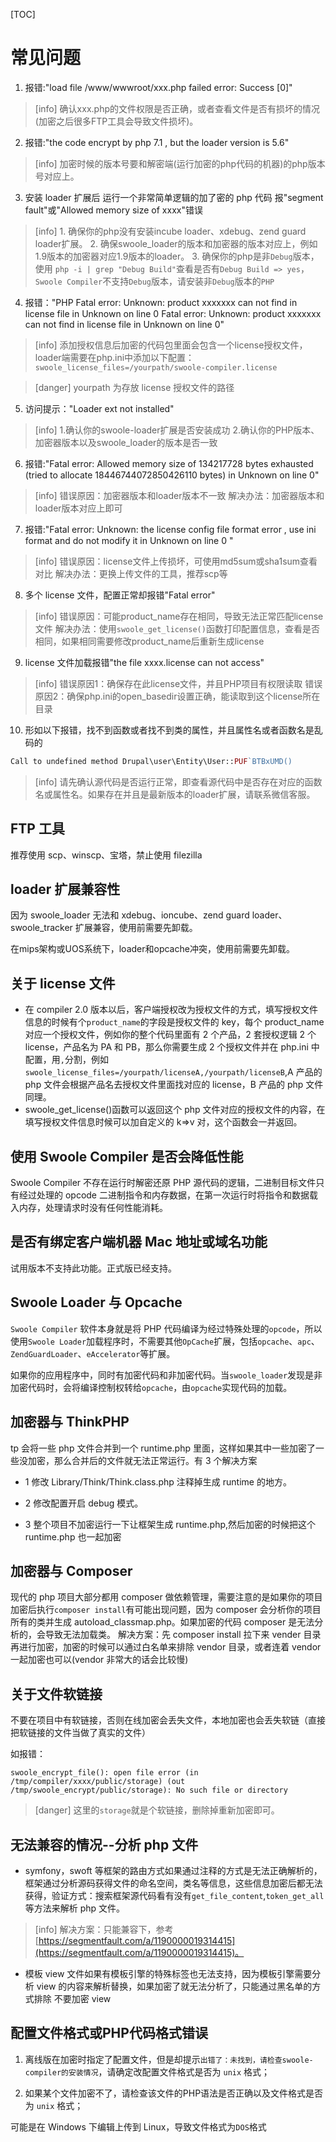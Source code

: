 [TOC]

# 常见问题

1. 报错:"load file /www/wwwroot/xxx.php failed error: Success [0]"

>[info] 确认xxx.php的文件权限是否正确，或者查看文件是否有损坏的情况(加密之后很多FTP工具会导致文件损坏)。

2. 报错:"the code encrypt by php 7.1 , but the loader version is 5.6"

>[info] 加密时候的版本号要和解密端(运行加密的php代码的机器)的php版本号对应上。

3. 安装 loader 扩展后 运行一个非常简单逻辑的加了密的 php 代码 报"segment fault"或"Allowed memory size of xxxx"错误

>[info] 1. 确保你的php没有安装incube loader、xdebug、zend guard loader扩展。
> 2. 确保swoole_loader的版本和加密器的版本对应上，例如1.9版本的加密器对应1.9版本的loader。
> 3. 确保你的php是非`Debug`版本，使用 `php -i | grep "Debug Build"`查看是否有`Debug Build => yes`，`Swoole Compiler`不支持`Debug`版本，请安装非`Debug`版本的`PHP`

4. 报错："PHP Fatal error: Unknown: product xxxxxxx can not find in license file in Unknown on line 0
Fatal error: Unknown: product xxxxxxx can not find in license file in Unknown on line 0"

>[info] 添加授权信息后加密的代码包里面会包含一个license授权文件，loader端需要在php.ini中添加以下配置：
`swoole_license_files=/yourpath/swoole-compiler.license`

>[danger] yourpath 为存放 license 授权文件的路径

5. 访问提示："Loader ext not installed"

>[info] 1.确认你的swoole-loader扩展是否安装成功
> 2.确认你的PHP版本、加密器版本以及swoole_loader的版本是否一致

6. 报错:"Fatal error: Allowed memory size of 134217728 bytes exhausted (tried to allocate 18446744072850426110 bytes) in Unknown on line 0"

>[info] 错误原因：加密器版本和loader版本不一致
解决办法：加密器版本和loader版本对应上即可

7. 报错:"Fatal error: Unknown: the license config file format error , use ini format and do not modify it in Unknown on line 0 "

>[info]  错误原因：license文件上传损坏，可使用md5sum或sha1sum查看对比
解决办法：更换上传文件的工具，推荐scp等

8. 多个 license 文件，配置正常却报错"Fatal error"

>[info] 错误原因：可能product_name存在相同，导致无法正常匹配license文件
解决办法：使用`swoole_get_license()`函数打印配置信息，查看是否相同，如果相同需要修改product_name后重新生成license

9. license 文件加载报错"the file xxxx.license can not access"

>[info] 错误原因1：确保存在此license文件，并且PHP项目有权限读取
错误原因2：确保php.ini的open_basedir设置正确，能读取到这个license所在目录

10. 形如以下报错，找不到函数或者找不到类的属性，并且属性名或者函数名是乱码的

```php
Call to undefined method Drupal\user\Entity\User::PUF`BTBxUMD()
```
>[info] 请先确认源代码是否运行正常，即查看源代码中是否存在对应的函数名或属性名。如果存在并且是最新版本的loader扩展，请联系微信客服。

## FTP 工具

推荐使用 scp、winscp、宝塔，禁止使用 filezilla

## loader 扩展兼容性

因为 swoole_loader 无法和 xdebug、ioncube、zend guard loader、swoole_tracker 扩展兼容，使用前需要先卸载。

在mips架构或UOS系统下，loader和opcache冲突，使用前需要先卸载。

## 关于 license 文件

- 在 compiler 2.0 版本以后，客户端授权改为授权文件的方式，填写授权文件信息的时候有个`product_name`的字段是授权文件的 key，每个 product_name 对应一个授权文件，例如你的整个代码里面有 2 个产品，2 套授权逻辑 2 个 license，产品名为 PA 和 PB，那么你需要生成 2 个授权文件并在 php.ini 中配置，用`,`分割，例如`swoole_license_files=/yourpath/licenseA,/yourpath/licenseB`,A 产品的 php 文件会根据产品名去授权文件里面找对应的 license，B 产品的 php 文件同理。
- swoole_get_license()函数可以返回这个 php 文件对应的授权文件的内容，在填写授权文件信息时候可以加自定义的 k=>v 对，这个函数会一并返回。

## 使用 Swoole Compiler 是否会降低性能

Swoole Compiler 不存在运行时解密还原 PHP 源代码的逻辑，二进制目标文件只有经过处理的 opcode 二进制指令和内存数据，在第一次运行时将指令和数据载入内存，处理请求时没有任何性能消耗。

## 是否有绑定客户端机器 Mac 地址或域名功能

试用版本不支持此功能。正式版已经支持。

## Swoole Loader 与 Opcache

`Swoole Compiler` 软件本身就是将 PHP 代码编译为经过特殊处理的`opcode`，所以使用`Swoole Loader`加载程序时，不需要其他`OpCache`扩展，包括`opcache`、`apc`、`ZendGuardLoader`、`eAccelerator`等扩展。

如果你的应用程序中，同时有加密代码和非加密代码。当`swoole_loader`发现是非加密代码时，会将编译控制权转给`opcache`，由`opcache`实现代码的加载。

## 加密器与 ThinkPHP

tp 会将一些 php 文件合并到一个 runtime.php 里面，这样如果其中一些加密了一些没加密，那么合并后的文件就无法正常运行。有 3 个解决方案

- 1 修改 Library/Think/Think.class.php 注释掉生成 runtime 的地方。

- 2 修改配置开启 debug 模式。

- 3 整个项目不加密运行一下让框架生成 runtime.php,然后加密的时候把这个 runtime.php 也一起加密

## 加密器与 Composer

现代的 php 项目大部分都用 composer 做依赖管理，需要注意的是如果你的项目加密后执行`composer install`有可能出现问题，因为 composer 会分析你的项目所有的类并生成 autoload_classmap.php。如果加密的代码 composer 是无法分析的，会导致无法加载类。
解决方案：先 composer install 拉下来 vender 目录 再进行加密，加密的时候可以通过白名单来排除 vendor 目录，或者连着 vendor 一起加密也可以(vendor 非常大的话会比较慢)

## 关于文件软链接

不要在项目中有软链接，否则在线加密会丢失文件，本地加密也会丢失软链（直接把软链接的文件当做了真实的文件）

如报错：

```
swoole_encrypt_file(): open file error (in /tmp/compiler/xxxx/public/storage) (out /tmp/swoole_encrypt/public/storage): No such file or directory
```
>[danger] 这里的`storage`就是个软链接，删除掉重新加密即可。

## 无法兼容的情况--分析 php 文件

- symfony，swoft 等框架的路由方式如果通过注释的方式是无法正确解析的，框架通过分析源码获得文件的命名空间，类名等信息，这些信息加密后都无法获得，验证方式：搜索框架源代码看有没有`get_file_content`,`token_get_all`等方法来解析 php 文件。

>[info] 解决方案：只能兼容下，参考[https://segmentfault.com/a/1190000019314415](https://segmentfault.com/a/1190000019314415)。

- 模板 view 文件如果有模板引擎的特殊标签也无法支持，因为模板引擎需要分析 view 的内容来解析替换，如果加密了就无法分析了，只能通过黑名单的方式排除 不要加密 view

## 配置文件格式或PHP代码格式错误

1. 离线版在加密时指定了配置文件，但是却提示`出错了：未找到，请检查swoole-compiler的安装情况`，请确定改配置文件格式是否为 `unix` 格式；

2. 如果某个文件加密不了，请检查该文件的PHP语法是否正确以及文件格式是否为 `unix` 格式；

可能是在 Windows 下编辑上传到 Linux，导致文件格式为`DOS`格式